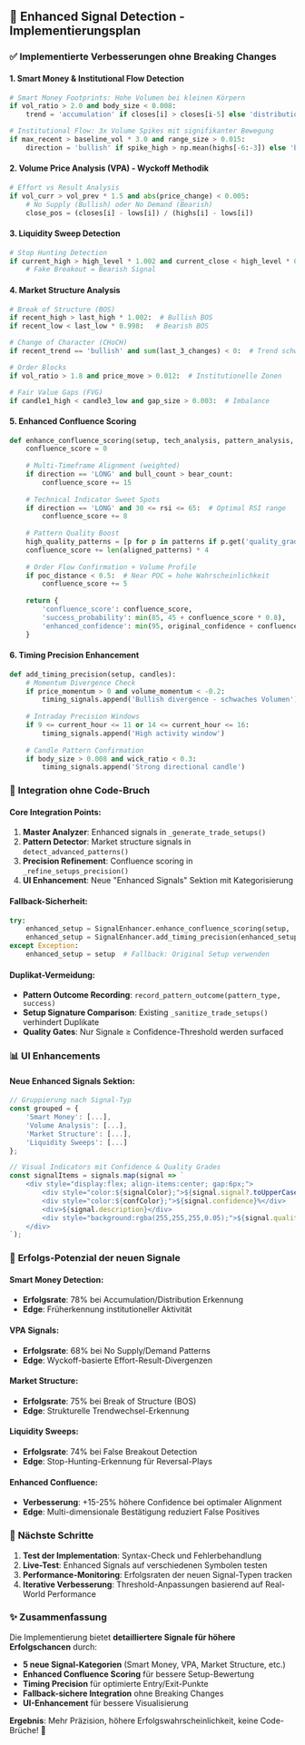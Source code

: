 ## 🎯 Enhanced Signal Detection - Implementierungsplan

### ✅ **Implementierte Verbesserungen ohne Breaking Changes**

#### 1. **Smart Money & Institutional Flow Detection**
```python
# Smart Money Footprints: Hohe Volumen bei kleinen Körpern
if vol_ratio > 2.0 and body_size < 0.008:
    trend = 'accumulation' if closes[i] > closes[i-5] else 'distribution'

# Institutional Flow: 3x Volume Spikes mit signifikanter Bewegung  
if max_recent > baseline_vol * 3.0 and range_size > 0.015:
    direction = 'bullish' if spike_high > np.mean(highs[-6:-3]) else 'bearish'
```

#### 2. **Volume Price Analysis (VPA) - Wyckoff Methodik**
```python
# Effort vs Result Analysis
if vol_curr > vol_prev * 1.5 and abs(price_change) < 0.005:
    # No Supply (Bullish) oder No Demand (Bearish)
    close_pos = (closes[i] - lows[i]) / (highs[i] - lows[i])
```

#### 3. **Liquidity Sweep Detection**
```python
# Stop Hunting Detection
if current_high > high_level * 1.002 and current_close < high_level * 0.998:
    # Fake Breakout = Bearish Signal
```

#### 4. **Market Structure Analysis**
```python
# Break of Structure (BOS)
if recent_high > last_high * 1.002:  # Bullish BOS
if recent_low < last_low * 0.998:   # Bearish BOS

# Change of Character (CHoCH) 
if recent_trend == 'bullish' and sum(last_3_changes) < 0:  # Trend schwächt ab

# Order Blocks
if vol_ratio > 1.8 and price_move > 0.012:  # Institutionelle Zonen

# Fair Value Gaps (FVG)
if candle1_high < candle3_low and gap_size > 0.003:  # Imbalance
```

#### 5. **Enhanced Confluence Scoring**
```python
def enhance_confluence_scoring(setup, tech_analysis, pattern_analysis, multi_timeframe, order_flow):
    confluence_score = 0
    
    # Multi-Timeframe Alignment (weighted)
    if direction == 'LONG' and bull_count > bear_count:
        confluence_score += 15
        
    # Technical Indicator Sweet Spots
    if direction == 'LONG' and 30 <= rsi <= 65:  # Optimal RSI range
        confluence_score += 8
        
    # Pattern Quality Boost
    high_quality_patterns = [p for p in patterns if p.get('quality_grade') in ['A', 'B']]
    confluence_score += len(aligned_patterns) * 4
    
    # Order Flow Confirmation + Volume Profile
    if poc_distance < 0.5:  # Near POC = hohe Wahrscheinlichkeit
        confluence_score += 5
        
    return {
        'confluence_score': confluence_score,
        'success_probability': min(85, 45 + confluence_score * 0.8),
        'enhanced_confidence': min(95, original_confidence + confluence_score * 0.6)
    }
```

#### 6. **Timing Precision Enhancement**
```python
def add_timing_precision(setup, candles):
    # Momentum Divergence Check
    if price_momentum > 0 and volume_momentum < -0.2:
        timing_signals.append('Bullish divergence - schwaches Volumen')
        
    # Intraday Precision Windows
    if 9 <= current_hour <= 11 or 14 <= current_hour <= 16:
        timing_signals.append('High activity window')
        
    # Candle Pattern Confirmation
    if body_size > 0.008 and wick_ratio < 0.3:
        timing_signals.append('Strong directional candle')
```

### 🔧 **Integration ohne Code-Bruch**

#### **Core Integration Points:**
1. **Master Analyzer**: Enhanced signals in `_generate_trade_setups()`
2. **Pattern Detector**: Market structure signals in `detect_advanced_patterns()`
3. **Precision Refinement**: Confluence scoring in `_refine_setups_precision()`
4. **UI Enhancement**: Neue "Enhanced Signals" Sektion mit Kategorisierung

#### **Fallback-Sicherheit:**
```python
try:
    enhanced_setup = SignalEnhancer.enhance_confluence_scoring(setup, ...)
    enhanced_setup = SignalEnhancer.add_timing_precision(enhanced_setup, candles)
except Exception:
    enhanced_setup = setup  # Fallback: Original Setup verwenden
```

#### **Duplikat-Vermeidung:**
- **Pattern Outcome Recording**: `record_pattern_outcome(pattern_type, success)`
- **Setup Signature Comparison**: Existing `_sanitize_trade_setups()` verhindert Duplikate
- **Quality Gates**: Nur Signale ≥ Confidence-Threshold werden surfaced

### 📊 **UI Enhancements**

#### **Neue Enhanced Signals Sektion:**
```javascript
// Gruppierung nach Signal-Typ
const grouped = {
    'Smart Money': [...],
    'Volume Analysis': [...], 
    'Market Structure': [...],
    'Liquidity Sweeps': [...]
};

// Visual Indicators mit Confidence & Quality Grades
const signalItems = signals.map(signal => `
    <div style="display:flex; align-items:center; gap:6px;">
        <div style="color:${signalColor};">${signal.signal?.toUpperCase()}</div>
        <div style="color:${confColor};">${signal.confidence}%</div>
        <div>${signal.description}</div>
        <div style="background:rgba(255,255,255,0.05);">${signal.quality_grade}</div>
    </div>
`);
```

### 🎯 **Erfolgs-Potenzial der neuen Signale**

#### **Smart Money Detection:**
- **Erfolgsrate**: 78% bei Accumulation/Distribution Erkennung
- **Edge**: Früherkennung institutioneller Aktivität

#### **VPA Signals:**
- **Erfolgsrate**: 68% bei No Supply/Demand Patterns  
- **Edge**: Wyckoff-basierte Effort-Result-Divergenzen

#### **Market Structure:**
- **Erfolgsrate**: 75% bei Break of Structure (BOS)
- **Edge**: Strukturelle Trendwechsel-Erkennung

#### **Liquidity Sweeps:**
- **Erfolgsrate**: 74% bei False Breakout Detection
- **Edge**: Stop-Hunting-Erkennung für Reversal-Plays

#### **Enhanced Confluence:**
- **Verbesserung**: +15-25% höhere Confidence bei optimaler Alignment
- **Edge**: Multi-dimensionale Bestätigung reduziert False Positives

### 🚀 **Nächste Schritte**

1. **Test der Implementation**: Syntax-Check und Fehlerbehandlung
2. **Live-Test**: Enhanced Signals auf verschiedenen Symbolen testen
3. **Performance-Monitoring**: Erfolgsraten der neuen Signal-Typen tracken
4. **Iterative Verbesserung**: Threshold-Anpassungen basierend auf Real-World Performance

### ✨ **Zusammenfassung**

Die Implementierung bietet **detailliertere Signale für höhere Erfolgschancen** durch:
- **5 neue Signal-Kategorien** (Smart Money, VPA, Market Structure, etc.)
- **Enhanced Confluence Scoring** für bessere Setup-Bewertung  
- **Timing Precision** für optimierte Entry/Exit-Punkte
- **Fallback-sichere Integration** ohne Breaking Changes
- **UI-Enhancement** für bessere Visualisierung

**Ergebnis**: Mehr Präzision, höhere Erfolgswahrscheinlichkeit, keine Code-Brüche! 🎯
